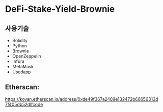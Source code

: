 # DeFi-Stake-Yield-Brownie
## 사용기술
- Solidity
- Python
- Brownie
- OpenZeppelin
- Infura
- MetaMask
- Usedapp
## Etherscan:
https://kovan.etherscan.io/address/0xde49f367a2409e132472b66656313d7f405db52d#code
